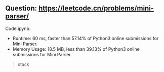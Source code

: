 ## Question: https://leetcode.cn/problems/mini-parser/

Code.ipynb:
* Runtime: 60 ms, faster than 57.14% of Python3 online submissions for Mini Parser.
* Memory Usage: 18.5 MB, less than 39.13% of Python3 online submissions for Mini Parser.
> stack
